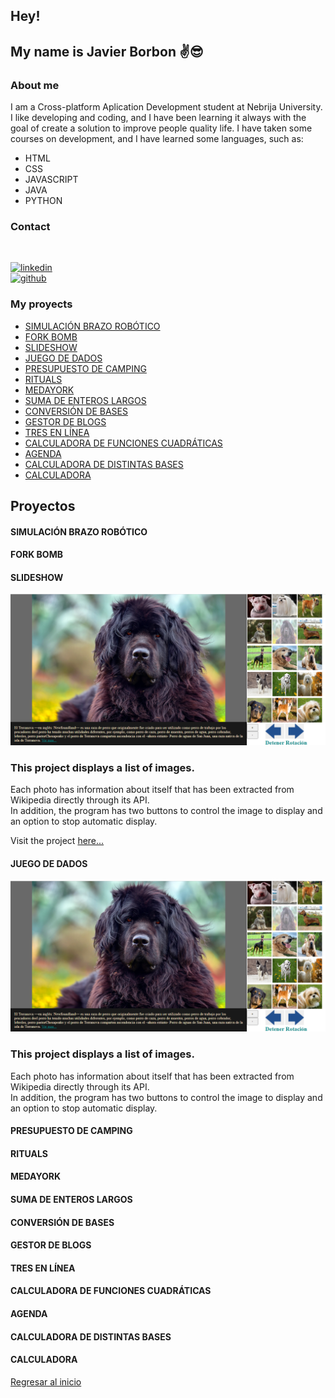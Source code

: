 ## <b>Hey!</b>
## My name is Javier Borbon ✌️😎

### <strong>About me</strong> 

I am a Cross-platform Aplication Development student at Nebrija University.  
I like developing and coding, and I have been learning it always with the goal of create a solution to improve people quality life. I have taken some courses on development, and I have learned some languages, such as:
* HTML
* CSS
* JAVASCRIPT
* JAVA 
* PYTHON


### **Contact**

<br>


[<img alt='linkedin' src="https://img.shields.io/badge/LinkedIn-0077B5?style=for-the-badge&logo=linkedin&logoColor=white"/>][linkedin]<br>
[<img alt='github' src="https://img.shields.io/badge/GitHub-100000?style=for-the-badge&logo=github&logoColor=white"/>][github]

[linkedin]:https://www.linkedin.com/in/jsborbon/
[github]:https://github.com/jsborbon


### <strong>My proyects</strong>

- [SIMULACIÓN BRAZO ROBÓTICO](#simulación-brazo-robótico)
- [FORK BOMB](#fork-bomb)
- [SLIDESHOW](#slideshow)
- [JUEGO DE DADOS](#juego-de-dados)
- [PRESUPUESTO DE CAMPING](#presupuesto-de-camping)
- [RITUALS](#rituals)
- [MEDAYORK](#medayork)
- [SUMA DE ENTEROS LARGOS](#suma-de-enteros-largos)
- [CONVERSIÓN DE BASES](#conversión-de-bases)
- [GESTOR DE BLOGS](#gestor-de-blogs)
- [TRES EN LÍNEA](#tres-en-línea)
- [CALCULADORA DE FUNCIONES CUADRÁTICAS](#calculadora-de-funciones-cuadráticas)
- [AGENDA](#agenda)
- [CALCULADORA DE DISTINTAS BASES](#calculadora-de-distintas-bases)
- [CALCULADORA](#calculadora)



## **Proyectos**



#### **SIMULACIÓN BRAZO ROBÓTICO**
#### **FORK BOMB**
#### **SLIDESHOW**
<img src="images/Slideshow.png" title="Slideshow" alt="Slideshow">
<h3>This project displays a list of images.</h3>
<p>Each photo has information about itself that has been extracted from Wikipedia directly through its API.<br>In addition, the program has two buttons to control the image to display and an option to stop automatic display. </p>
Visit the project <a href="https://github.com/jsborbon/Visor-Imagenes">here...</a>

#### **JUEGO DE DADOS**
<img src="images/Slideshow.png" title="Slideshow" alt="Slideshow">
<h3>This project displays a list of images.</h3>
<p>Each photo has information about itself that has been extracted from Wikipedia directly through its API.<br>In addition, the program has two buttons to control the image to display and an option to stop automatic display. </p>

#### **PRESUPUESTO DE CAMPING**
#### **RITUALS**
#### **MEDAYORK**
#### **SUMA DE ENTEROS LARGOS**
#### **CONVERSIÓN DE BASES**
#### **GESTOR DE BLOGS**
#### **TRES EN LÍNEA**
#### **CALCULADORA DE FUNCIONES CUADRÁTICAS**
#### **AGENDA**
#### **CALCULADORA DE DISTINTAS BASES**
#### **CALCULADORA**


[Regresar al inicio](#)